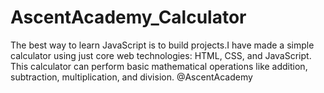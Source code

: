 # AscentAcademy_Calculator
The best way to learn JavaScript is to build projects.I have made a simple calculator using just core web technologies: HTML, CSS, and JavaScript. This calculator can perform basic mathematical operations like addition, subtraction, multiplication, and division. @AscentAcademy
